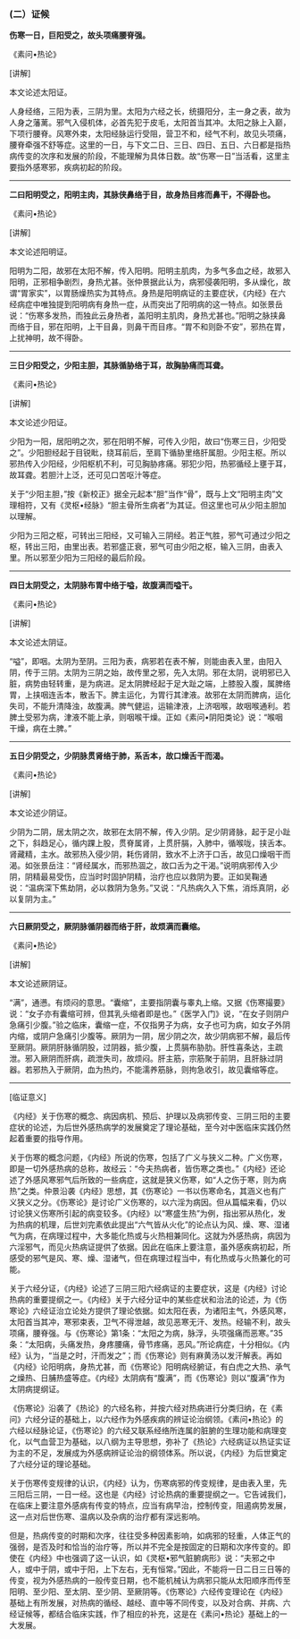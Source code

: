 ### (二）证候

**伤寒一日，巨阳受之，故头项痛腰脊强。**

​《素问•热论》

[讲解]

本文论述太阳证。

人身经络，三阳为表，三阴为里。太阳为六经之长，统摄阳分，主一身之表，故为人身之藩蓠。邪气入侵机体，必首先犯于皮毛，太阳首当其冲。太阳之脉上入巅，下项行腰脊。风寒外束，太阳经脉运行受阻，营卫不和，经气不利，故见头项痛，腰脊牵强不舒等症。这里的一日，与下文二日、三日、四日、五日、六日都是指热病传变的次序和发展的阶段，不能理解为具体日数。故“伤寒一日”当活看，这里主要指外感寒邪，疾病初起的阶段。

* * *

**二曰阳明受之，阳明主肉，其脉侠鼻络于目，故身热目疼而鼻干，不得卧也。**

​《素问•热论》

[讲解]

本文论述阳明证。

阳明为二阳，故邪在太阳不解，传入阳明。阳明主肌肉，为多气多血之经，故邪入阳明，正邪相争剧烈，身热尤甚。张仲景据此认为，病邪侵袭阳明，多从燥化，故谓“胃家实”，以胃肠燥热实为其特点。身热是阳明病证的主要症状，《内经》在六经病症中唯独提到阳明病有身热一症，从而突出了阳明病的这一特点。如张景岳说：“伤寒多发热，而独此云身热者，盖阳明主肌肉，身热尤甚也。”阳明之脉挟鼻而络于目，邪在阳明，上干目鼻，则鼻干而目疼。“胃不和则卧不安”，邪热在胃，上扰神明，故不得卧。

* * *

**三日少阳受之，少阳主胆，其脉循胁络于耳，故胸胁痛而耳聋。**

​《素问•热论》

[讲解]

本文论述少阳证。

少阳为一阳，居阳明之次，邪在阳明不解，可传入少阳，故曰“伤寒三日，少阳受之”。少阳胆经起于目锐䀝，绕耳前后，至肩下循胁里络肝属胆。少阳主枢。所以邪热传入少阳经，少阳枢机不利，可见胸胁疼痛。邪犯少阳，热邪循经上壅于耳，故耳聋。若胆汁上泛，还可见口苦呕汁等症。

关于“少阳主胆，”按《新校正》据全元起本“胆”当作“骨”，既与上文“阳明主肉”文理相符，又有《灵枢•经脉》“胆主骨所生病者”为其证。但这里也可从少阳主胆加以理解。

少阳为三阳之枢，可转出三阳经，又可输入三阴经。若正气胜，邪气可通过少阳之枢，转出三阳，由里出表。若邪盛正衰，邪气可由少阳之枢，输入三阴，由表入里。所以邪至少阳为三阳经的最后阶段。

* * *

**四日太阴受之，太阴脉布胃中络于嗌，故腹满而嗌干。**

​《素问•热论》

[讲解]

本文论述太阴证。

“嗌”，即咽。太阴为至阴。三阳为表，病邪若在表不解，则能由表入里，由阳入阴，传于三阴。太阴为三阴之始，故传里之邪，先入太阴。邪在太阴，说明邪已入脏，病势由轻转重，是为病进。足太阴脾经起于足大趾之端，上膝股入腹，属脾络胃，上挟咽连舌本，散舌下。脾主运化，为胃行其津液。故邪在太阴而脾病，运化失司，不能升清降浊，故腹满。脾气健运，运输津液，上济咽喉，故咽喉通利。若脾土受邪为病，津液不能上承，则咽喉干燥。正如《素问•阴阳类论》说：“喉咽干燥，病在土脾。”

* * *

**五日少阴受之，少阴脉贯肾络于肺，系舌本，故口燥舌干而渴。**

​《素问•热论》

[讲解]

本文论述少阴证。

少阴为二阴，居太阴之次，故邪在太阴不解，传入少阴。足少阴肾脉，起于足小趾之下，斜趋足心，循内踝上股，贯脊属肾，上贯肝膈，入肺中，循喉咙，挟舌本。肾藏精，主水。故邪热入侵少阴，耗伤肾阴，致水不上济于口舌，故见口燥咽干而渴。如张景岳注：“肾经属水，而邪热涸之，故口舌为之干渴。”说明病邪传入少阴，阴精最易受伤，应当时时固护阴精，治疗也应以救阴为要。正如吴鞠通说：“温病深下焦劫阴，必以救阴为急务。”又说：“凡热病久入下焦，消烁真阴，必以复阴为主。”

* * *

**六日厥阴受之，厥阴脉循阴器而络于肝，故烦满而囊缩。**

​《素问•热论》

[讲解]

本文论述厥阴证。

“满”，通懑。有烦闷的意思。“囊缩”，主要指阴囊与睾丸上缩。又据《伤寒撮要》说：“女子亦有囊缩可辨，但其乳头缩者即是也。”《医学入门》说，“在女子则阴户急痛引少腹。”验之临床，囊缩一症，不仅指男子为病，女子也可为病，如女子外阴内缩，或阴户急痛引少腹等。厥阴为一阴，居少阴之次，故少阴病邪不解，最后传至厥阴。厥阴肝脉循阴股，过阴器，抵少腹，上贯膈布胁肋。肝性喜条达，主疏泄。邪入厥阴而肝病，疏泄失司，故烦闷。肝主筋，宗筋聚于前阴，且肝脉过阴器。若邪热入于厥阴，血为热灼，不能濡养筋脉，则拘急收引，故见囊缩等症。

* * *

[临证意义]

《内经》关于伤寒的概念、病因病机、预后、护理以及病邪传变、三阴三阳的主要症状的论述，为后世外感热病学的发展奠定了理论基础，至今对中医临床实践仍然起着重要的指导作用。

关于伤寒的概念问题，《内经》所说的伤寒，包括了广义与狭义二种。广义伤寒，即是一切外感热病的总称，故经云：“今夫热病者，皆伤寒之类也。”《内经》还论述了外感风寒邪气后所致的一些病症，这就是狭义伤寒，如“人之伤于寒，则为病热”之类。仲景沿袭《内经》思想，其《伤寒论》一书以伤寒命名，其涵义也有广义狭义之分。《伤寒论》是讨论广义伤寒的，以六淫为病因。但从篇幅来看，仍以讨论狭义伤寒所引起的病变较多。《内经》以“寒盛生热”为例，指出邪从热化，发为热病的机理，后世刘完素依此提出“六气皆从火化”的论点认为风、燥、寒、湿诸气为病，在病理过程中，大多能化热或与火热相兼同化。这就为外感热病，病因为六淫邪气，而见火热病证提供了依据。因此在临床上要注意，虽外感疾病初起，所感受的邪气是风、寒、燥、湿诸气，但在病理过程当中，有化热或与火热兼化的可能。

关于六经分证，《内经》论述了三阴三阳六经病证的主要症状，这是《内经》讨论热病的重要提纲之一。《内经》关于六经分证中的某些症状和治法的论述，为《伤寒论》六经证治立论处方提供了理论依据。如太阳在表，为诸阳主气，外感风寒，太阳首当其冲，寒邪束表，卫气不得泄越，故见恶寒无汗、发热。经输不利，故头项痛，腰脊强。与《伤寒论》第1条：“太阳之为病，脉浮，头项强痛而恶寒。”35条：“太阳病，头痛发热，身疼腰痛，骨节疼痛，恶风。”所论病症，十分相似。《内经》认为，“当是之时，汗而发之”；而《伤寒论》则有麻黄汤以发汗解表。再如《内经》论阳明病，身热尤甚，而《伤寒论》阳明病经腑证，有白虎之大热、承气之燥热、日脯热盛等症。《内经》太阴病有“腹满”，而《伤寒论》则以“腹满”作为太阴病提纲证。

《伤寒论》沿袭了《热论》的六经名称，并按六经对热病进行分类归纳，在《素问》六经分证的基础上，以六经作为外感疾病的辨证论治纲领。《素问•热论》的六经以经脉论证，《伤寒论》的六经又联系经络所连属的脏腑的生理功能和病理变化，以气血营卫为基础，以八纲为主导思想，弥补了《热论》六经病证以热证实证为主的不足，发展成为外感病辨证论治的纲领体系。所以说，《内经》为后世奠定了六经分证的理论基础。

关于伤寒传变规律的认识，《内经》认为，伤寒病邪的传变规律，是由表入里，先三阳后三阴，一日一经。这也是《内经》讨论热病的重要提纲之一。它告诫我们，在临床上要注意外感病有传变的特点，应当有病早治，控制传变，阻遏病势发展，这一点对后世伤寒、温病以及杂病的治疗都有深远影响。

但是，热病传变的时期和次序，往往受多种因素影响，如病邪的轻重，人体正气的强弱，是否及时和恰当的治疗等，所以并不完全是按固定的日期和次序传变的。即使在《内经》中也强调了这一认识，如《灵枢•邪气脏腑病形》说：“夫邪之中人，或中于阴，或中于阳，上下左右，无有恒常。”因此，不能将一日二日三日等的传变，视为外感热病的一般传变日期，也不能机械认为病邪只能从太阳顺序而传至阳明、至少阳、至太阴、至少阴、至厥阴等。《伤寒论》六经传变理论在《内经》基础上有所发展，对热病的循经、越经、直中等不同传变，以及对合病、并病、六经证候等，都结合临床实践，作了相应的补充，这是在《素问•热论》基础上的一大发展。

